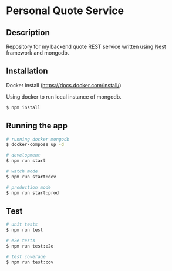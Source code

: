 # Personal Quote Service

## Description

Repository for my backend quote REST service written using [Nest](https://github.com/nestjs/nest) framework and mongodb.

## Installation

Docker install (https://docs.docker.com/install/)

Using docker to run local instance of mongodb.

```bash
$ npm install
```

## Running the app

```bash
# running docker mongodb
$ docker-compose up -d

# development
$ npm run start

# watch mode
$ npm run start:dev

# production mode
$ npm run start:prod
```

## Test

```bash
# unit tests
$ npm run test

# e2e tests
$ npm run test:e2e

# test coverage
$ npm run test:cov
```
